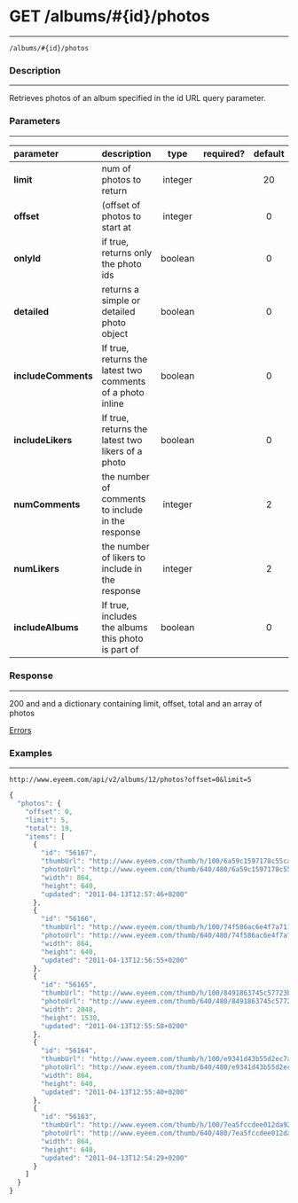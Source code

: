 # GET /albums/#{id}/photos
***
`/albums/#{id}/photos`

### Description
***
Retrieves photos of an album specified in the id URL query parameter.

### Parameters
***

|parameter| description| type |required? |default|
|:---------|:--------------|:----------:|:------------:|:------------:|
|**limit**|num of photos to return|integer||20|
|**offset**|(offset of photos to start at|integer||0|
|**onlyId**|if true, returns only the photo ids|boolean||0|
|**detailed**|returns a simple or detailed photo object|boolean||0|
|**includeComments**|If true, returns the latest two comments of a photo inline|boolean||0|
|**includeLikers**|If true, returns the latest two likers of a photo|boolean||0|
|**numComments**|the number of comments to include in the response|integer||2|
|**numLikers**|the number of likers to include in the response|integer||2|
|**includeAlbums**|If true, includes the albums this photo is part of|boolean||0|



### Response
***


200 and and a dictionary containing limit, offset, total and an array of photos


[Errors](../../resources/errors.md#files)

### Examples
***

`http://www.eyeem.com/api/v2/albums/12/photos?offset=0&limit=5`


```javascript
{
  "photos": {
    "offset": 0,
    "limit": 5,
    "total": 19,
    "items": [
      {
        "id": "56167",
        "thumbUrl": "http://www.eyeem.com/thumb/h/100/6a59c1597178c55ca1cf6fe9e5a0056958eab8f1-1302692235",
        "photoUrl": "http://www.eyeem.com/thumb/640/480/6a59c1597178c55ca1cf6fe9e5a0056958eab8f1-1302692235",
        "width": 864,
        "height": 640,
        "updated": "2011-04-13T12:57:46+0200"
      },
      {
        "id": "56166",
        "thumbUrl": "http://www.eyeem.com/thumb/h/100/74f586ac6e4f7a711d3d7c17a954ad362e464578-1302692207",
        "photoUrl": "http://www.eyeem.com/thumb/640/480/74f586ac6e4f7a711d3d7c17a954ad362e464578-1302692207",
        "width": 864,
        "height": 640,
        "updated": "2011-04-13T12:56:55+0200"
      },
      {
        "id": "56165",
        "thumbUrl": "http://www.eyeem.com/thumb/h/100/8491863745c57723bfaa9419e00aafdd04c213d9-1302692115",
        "photoUrl": "http://www.eyeem.com/thumb/640/480/8491863745c57723bfaa9419e00aafdd04c213d9-1302692115",
        "width": 2048,
        "height": 1530,
        "updated": "2011-04-13T12:55:58+0200"
      },
      {
        "id": "56164",
        "thumbUrl": "http://www.eyeem.com/thumb/h/100/e9341d43b55d2ec7a3d537c816ec9d0881d63df9-1302692132",
        "photoUrl": "http://www.eyeem.com/thumb/640/480/e9341d43b55d2ec7a3d537c816ec9d0881d63df9-1302692132",
        "width": 864,
        "height": 640,
        "updated": "2011-04-13T12:55:40+0200"
      },
      {
        "id": "56163",
        "thumbUrl": "http://www.eyeem.com/thumb/h/100/7ea5fccdee012da92c5c54d42b177139c84742d5-1302692061",
        "photoUrl": "http://www.eyeem.com/thumb/640/480/7ea5fccdee012da92c5c54d42b177139c84742d5-1302692061",
        "width": 864,
        "height": 640,
        "updated": "2011-04-13T12:54:29+0200"
      }
    ]
  }
}

```

 